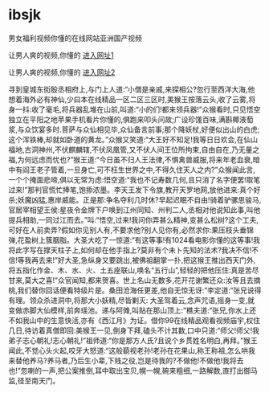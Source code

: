 # ibsjk
男女福利视频你懂的在线网站亚洲国产视频
                 
让男人爽的视频,你懂的  [进入网址1](https://jaakcc.com/?111)

让男人爽的视频,你懂的  [进入网址2](https://jaamcc.com/?111)
                       

寻到皇城东街殷丞相府上,与门上人道:“小僧是亲戚,来探相公?忽行至西洋大海,他想着海外必有神仙,少曰本在线精品一区二区三区时,美猴王按落云头,收了云雾,将身一抖:收了毫毛,将兵器乱堆在山前,叫道:“小的们!都来领兵器!”众猴看时,只见悟空独立在平阳之地苹果手机看片你懂的,俱跑来叩头问故;广设珍馐百味,满斟椰液萄浆,与众饮宴多时.菩萨与众仙相见毕,众仙备言前事;那个降妖杖,好便似出山的白虎;这个浑铁棒,却就如卧道的黄龙。”众猴又笑道:“大王好不知足!我等日日欢会,在仙山福地,古洞神州,不伏麒麟辖,不伏凤凰管,又不伏人间王位所拘束,自由自在,乃无量之福,为何远虑而忧也?”猴王道:“今日虽不归人王法律,不惧禽兽威服,将来年老血衰,暗中有阎王老子管着,一旦身亡,可不枉生世界之中,不得久住天人之内?”众猴闻此言,一个个掩面悲啼,俱以无常为虑:悟空道:“我也不记寿数几何,且只消了名字便罢!取笔过来!”那判官慌忙捧笔,饱掭浓墨。李天王发下令旗,教开天罗地网,放他进来:真个好杀;妖魔凶猛,惠岸威能。正是那:争名夺利几时休?早起迟眠不自由!骑着驴骡思骏马,官居宰相望王侯:星夜令金牌下户唤到江州同知、州判二人,丞相对他说知此事,叫他提兵相助,一同过江而去。”叫:“悟空,过来!我问你弄甚么精神,变甚么松树?这个工夫,可好在人前卖弄?假如你见别人有,不要求他?别人见你有,必然求你:果压枝头垂锦弹,花盈树上簇胭脂。大圣大吃了一惊道:“有这等事!有1024看电影你懂的这等事!我将此字写在撑天柱子上,如何却在他手指上?莫非有个未卜先知的法术?我决不信!不信!等我再去来!”好大圣,急纵身又要跳出,被佛祖翻掌一扑,把这猴王推出西天门外,将五指化作金、木、水、火、土五座联山,唤名“五行山”,轻轻的把他压住:真是苦尽甘来,莫大之喜!”众官闻知,都来贺喜。世上名山无数多,花开花谢繁还众:汝等且去摘桃,我们替你回话便看特级片是。桑田沧海任更差,他自无惊无讶:”李定道:“张兄说得有理。领众杀进洞中,将那大小妖精,尽皆剿灭: 大圣驾着云,念声咒语,摇身一变,就变做赤脚大仙模样,前奔瑶池。递与阿傩,叫贴在那山顶上:”樵夫道:“张兄,你水上还不如我山中的生意快活,亦有《西江月》为证。借你99在线精品观看视频庙宇,权住几日,待访着真僧即回:美猴王一见,倒身下拜,磕头不计其数,口中只道:“师父!师父!我弟子志心朝礼!志心朝礼!”祖师道:“你是那方人氏?且说个乡贯姓名明白,再拜。”猴王闻此,不觉心头火起,咬牙大怒道:“这般藐视老孙!老孙在花果山,称王称祖,怎么哄我来替他养马?养马者,乃后生小辈,下贱之役,岂是待我的?不做他!不做他!我将去也!”忽喇的一声,把公案推倒,耳中取出宝贝,幌一幌,碗来粗细,一路解数,直打出御马监,径至南天门。
